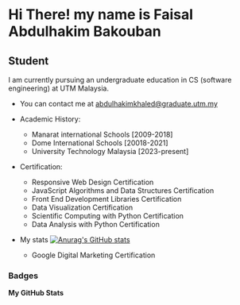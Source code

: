 Hi There! my name is Faisal Abdulhakim Bakouban
=============================================================================================================================================

Student
-------

I am currently pursuing an undergraduate education in CS (software engineering) at UTM Malaysia.

* You can contact me at [abdulhakimkhaled@graduate.utm.my](mailto:abdulhakimkhaled@graduate.utm.my)


* Academic History:
    - Manarat international Schools [2009-2018]
    - Dome International Schools [20018-2021]
    - University Technology Malaysia [2023-present]


* Certification:

    - Responsive Web Design Certification
    - JavaScript Algorithms and Data Structures Certification
    - Front End Development Libraries Certification
    - Data Visualization Certification
    - Scientific Computing with Python Certification
    - Data Analysis with Python Certification

* My stats
[![Anurag's GitHub stats](https://github-readme-stats.vercel.app/api?FaisalBackoban=anuraghazra)](https://github.com/anuraghazra/github-readme-stats)
    - Google Digital Marketing Certification

### Badges

<b>My GitHub Stats</b>

